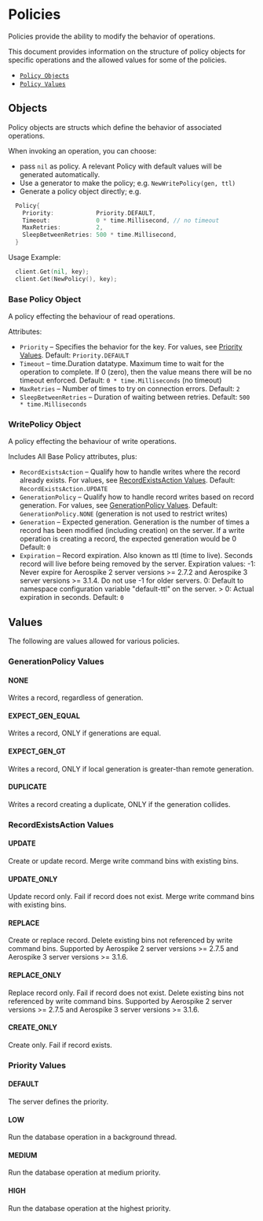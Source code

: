 # Policies

Policies provide the ability to modify the behavior of operations.

This document provides information on the structure of policy objects for specific
operations and the allowed values for some of the policies.

- [`Policy Objects`](#Objects)
- [`Policy Values`](#Values)


<a name="Objects"></a>
## Objects

Policy objects are structs which define the behavior of associated operations.

When invoking an operation, you can choose:
- pass `nil` as policy. A relevant Policy with default values will be generated automatically.
- Use a generator to make the policy; e.g. `NewWritePolicy(gen, ttl)`
- Generate a policy object directly; e.g.
```go
  Policy{
    Priority:            Priority.DEFAULT,
    Timeout:             0 * time.Millisecond, // no timeout
    MaxRetries:          2,
    SleepBetweenRetries: 500 * time.Millisecond,
  }
```

Usage Example:

```go
  client.Get(nil, key);
  client.Get(NewPolicy(), key);
```

<!--
################################################################################
BasePolicy
################################################################################
-->
<a name="BasePolicy"></a>

### Base Policy Object

A policy effecting the behaviour of read operations.

Attributes:

- `Priority`                – Specifies the behavior for the key.
                            For values, see [Priority Values](policies.md#priority).
                            Default: `Priority.DEFAULT`
- `Timeout`                 – time.Duration datatype. Maximum time to wait for
                            the operation to complete. If 0 (zero), then the value
                            means there will be no timeout enforced.
                            Default: `0 * time.Milliseconds` (no timeout)
- `MaxRetries`              – Number of times to try on connection errors.
                            Default: `2`
- `SleepBetweenRetries`     – Duration of waiting between retries.
                            Default: `500 * time.Milliseconds`


<!--
################################################################################
WritePolicy
################################################################################
-->
<a name="WritePolicy"></a>

### WritePolicy Object

A policy effecting the behaviour of write operations.

Includes All Base Policy attributes, plus:

- `RecordExistsAction`     – Qualify how to handle writes where the record already exists.
                           For values, see [RecordExistsAction Values](policies.md#exists).
                           Default: `RecordExistsAction.UPDATE`
- `GenerationPolicy`       – Qualify how to handle record writes based on record generation.
                           For values, see [GenerationPolicy Values](policies.md#gen).
                           Default: `GenerationPolicy.NONE` (generation is not used to restrict writes)
- `Generation`             – Expected generation. Generation is the number of times a record has been modified
                           (including creation) on the server. If a write operation is creating a record,
                           the expected generation would be 0
                           Default: `0`
- `Expiration`             – Record expiration. Also known as ttl (time to live). Seconds record will live before being removed by the server.
                           Expiration values:
                           -1: Never expire for Aerospike 2 server versions >= 2.7.2 and Aerospike 3 server versions >= 3.1.4. Do not use -1 for older servers.
                           0: Default to namespace configuration variable "default-ttl" on the server.
                           > 0: Actual expiration in seconds.
                           Default: `0`


<a name="Values"></a>
## Values

The following are values allowed for various policies.

<!--
################################################################################
gen
################################################################################
-->
<a name="gen"></a>

### GenerationPolicy Values

#### NONE

Writes a record, regardless of generation.

#### EXPECT_GEN_EQUAL

Writes a record, ONLY if generations are equal.

#### EXPECT_GEN_GT

Writes a record, ONLY if local generation is greater-than remote generation.

#### DUPLICATE

Writes a record creating a duplicate, ONLY if the generation collides.

<!--
################################################################################
exists
################################################################################
-->
<a name="exists"></a>

### RecordExistsAction Values

#### UPDATE
  Create or update record.
  Merge write command bins with existing bins.

#### UPDATE_ONLY
  Update record only. Fail if record does not exist.
  Merge write command bins with existing bins.

#### REPLACE
  Create or replace record.
  Delete existing bins not referenced by write command bins.
  Supported by Aerospike 2 server versions >= 2.7.5 and
  Aerospike 3 server versions >= 3.1.6.

#### REPLACE_ONLY
  Replace record only. Fail if record does not exist.
  Delete existing bins not referenced by write command bins.
  Supported by Aerospike 2 server versions >= 2.7.5 and
  Aerospike 3 server versions >= 3.1.6.

#### CREATE_ONLY
  Create only.  Fail if record exists.


<!--
################################################################################
priority
################################################################################
-->
<a name="priority"></a>

### Priority Values

#### DEFAULT
  The server defines the priority.

#### LOW
  Run the database operation in a background thread.

#### MEDIUM
  Run the database operation at medium priority.

#### HIGH
  Run the database operation at the highest priority.
